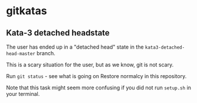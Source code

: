 # gitkatas
## Kata-3 detached headstate
The user has ended up in a "detached head" state in the `kata3-detached-head-master` branch.

This is a scary situation for the user, but as we know, git is not scary.

Run `git status` - see what is going on
Restore normalcy in this repository.

Note that this task might seem more confusing if you did not run `setup.sh` in your terminal.